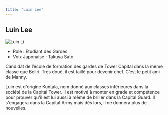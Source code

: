 ```yaml
---
title: "Luin Lee"
---
```


Luin Lee
--------


![Luin Li](/images/stories/saga/gnoreconguista/persos/luin-li.png)


* Rôle : Etudiant des Gardes
* Voix Japonaise : Takuya Satō


Candidat de l’école de formation des gardes de Tower Capital dans la même classe que Bellri. Très doué, il est taillé pour devenir chef. C’est le petit ami de Manny.


Luin est d'origine Kuntala, nom donné aux classes inférieures dans la société de la Capital Tower. Il est motivé à monter en grade et compétence pour prouver qu'il est lui aussi à même de briller dans la Capital Guard. Il s'engagera dans la Capital Army mais dès lors, il ne donnera plus de nouvelles. 

